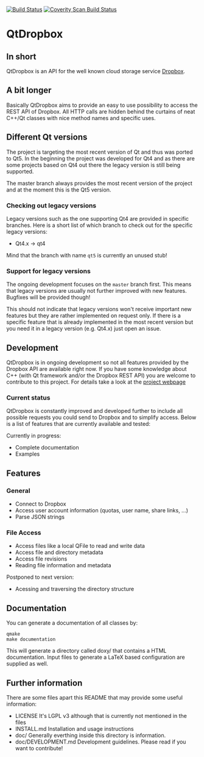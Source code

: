 [![Build Status](https://travis-ci.org/lycis/QtDropbox.png?branch=master)](https://travis-ci.org/lycis/QtDropbox)
[![Coverity Scan Build Status](https://scan.coverity.com/projects/1639/badge.svg)](https://scan.coverity.com/projects/1639)

# QtDropbox

## In short
QtDropbox is an API for the well known cloud storage service [Dropbox](http://www.dropbox.com).

## A bit longer
Basically QtDropbox aims to provide an easy to use possibility to access the REST API of
Dropbox. All HTTP calls are hidden behind the curtains of neat C++/Qt classes with nice 
method names and specific uses.

## Different Qt versions
The project is targeting the most recent version of Qt and thus was ported to Qt5. In the
beginning the project was developed for Qt4 and as there are some projects based on Qt4 
out there the legacy version is still being supported.

The master branch always provides the most recent version of the project and at the moment
this is the Qt5 version.

### Checking out legacy versions
Legacy versions such as the one supporting Qt4 are provided in specific branches. Here is a
short list of which branch to check out for the specific legacy versions:

* Qt4.x -> qt4

Mind that the branch with name `qt5` is currently an unused stub!

### Support for legacy versions
The ongoing development focuses on the `master` branch first. This means that legacy versions 
are usually not further improved with new features. Bugfixes will be provided though!

This should not indicate that legacy versions won't receive important new features but they 
are rather implemented on request only. If there is a specific feature that is already 
implemented in the most recent version but you need it in a legacy version (e.g. Qt4.x) 
just open an issue.

## Development
QtDropbox is in ongoing development so not all features provided by the Dropbox API are available
right now. If you have some knowledge about C++ (with Qt framework and/or the Dropbox REST API) you
are welcome to contribute to this project. For details take a look at the 
[project webpage](http://lycis.github.com/QtDropbox/)

### Current status
QtDropbox is constantly improved and developed further to include all possible requests you could
send to Dropbox and to simplify access. Below is a list of features that are currently available and
tested:

Currently in progress:
* Complete documentation
* Examples

## Features
### General
* Connect to Dropbox
* Access user account information (quotas, user name, share links, ...)
* Parse JSON strings

### File Access
* Access files like a local QFile to read and write data
* Access file and directory metadata
* Access file revisions
* Reading file information and metadata

Postponed to next version:
* Acessing and traversing the directory structure

## Documentation
You can generate a documentation of all classes by:
    
    qmake
    make documentation

This will generate a directory called doxy/ that contains a HTML documentation. Input files
to generate a LaTeX based configuration are supplied as well.

## Further information
There are some files apart this README that may provide some useful information:

* LICENSE
  It's LGPL v3 although that is currently not mentioned in the files
* INSTALL.md
  Installation and usage instructions
* doc/
  Generally everthing inside this directory is information.
* doc/DEVELOPMENT.md
  Development guidelines. Please read if you want to contribute!
